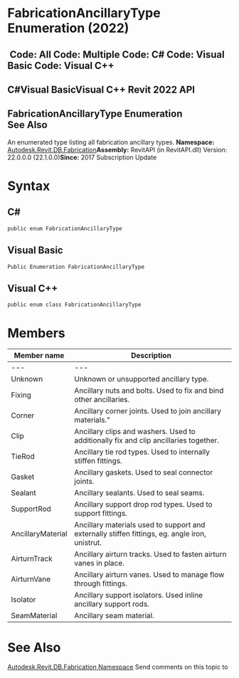# FabricationAncillaryType Enumeration (2022)

﻿
 Code: All Code: Multiple Code: C# Code: Visual Basic Code: Visual C++   
---  
C#Visual BasicVisual C++
Revit 2022 API  
---  
FabricationAncillaryType Enumeration  
See Also  
---  
An enumerated type listing all fabrication ancillary types. 
**Namespace:** [Autodesk.Revit.DB.Fabrication](49e74a25-7ea1-efa6-548a-a3c3d0655e43.md "Autodesk.Revit.DB.Fabrication Namespace")**Assembly:** RevitAPI (in RevitAPI.dll) Version: 22.0.0.0 (22.1.0.0)**Since:** 2017 Subscription Update 
# Syntax
C#  
---  
```text
public enum FabricationAncillaryType
```
  
Visual Basic  
---  
```text
Public Enumeration FabricationAncillaryType
```
  
Visual C++  
---  
```text
public enum class FabricationAncillaryType
```
  
# Members
| Member name | Description |
| --- | --- |
| --- | --- |
| Unknown | Unknown or unsupported ancillary type. |
| Fixing | Ancillary nuts and bolts. Used to fix and bind other ancillaries. |
| Corner | Ancillary corner joints. Used to join ancillary materials." |
| Clip | Ancillary clips and washers. Used to additionally fix and clip ancillaries together. |
| TieRod | Ancillary tie rod types. Used to internally stiffen fittings. |
| Gasket | Ancillary gaskets. Used to seal connector joints. |
| Sealant | Ancillary sealants. Used to seal seams. |
| SupportRod | Ancillary support drop rod types. Used to support fittings. |
| AncillaryMaterial | Ancillary materials used to support and externally stiffen fittings, eg. angle iron, unistrut. |
| AirturnTrack | Ancillary airturn tracks. Used to fasten airturn vanes in place. |
| AirturnVane | Ancillary airturn vanes. Used to manage flow through fittings. |
| Isolator | Ancillary support isolators. Used inline ancillary support rods. |
| SeamMaterial | Ancillary seam material. |

# See Also
[Autodesk.Revit.DB.Fabrication Namespace](49e74a25-7ea1-efa6-548a-a3c3d0655e43.md "Autodesk.Revit.DB.Fabrication Namespace")
Send comments on this topic to 